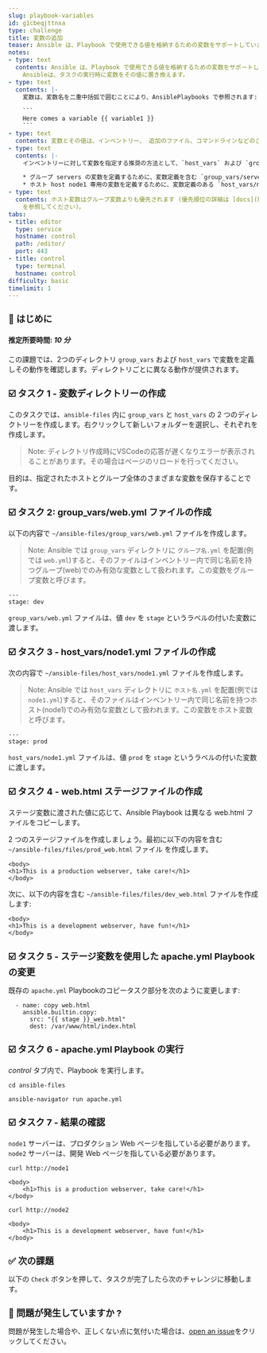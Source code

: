 ```yaml
---
slug: playbook-variables
id: g1cbeqjttnxa
type: challenge
title: 変数の追加
teaser: Ansible は、Playbook で使用できる値を格納するための変数をサポートしています。 ではやってみましょう。
notes:
- type: text
  contents: Ansible は、Playbook で使用できる値を格納するための変数をサポートしています。 変数はさまざまな場所で定義でき、明確な優先順位があります。
    Ansibleは、タスクの実行時に変数をその値に置き換えます。
- type: text
  contents: |-
    変数は、変数名を二重中括弧で囲むことにより、AnsiblePlaybooks で参照されます:

    ```
    Here comes a variable {{ variable1 }}
    ```
- type: text
  contents: 変数とその値は、インベントリー、 追加のファイル、コマンドラインなどのさまざまな場所で定義できます。
- type: text
  contents: |-
    インベントリーに対して変数を指定する推奨の方法として、`host_vars` および `group_vars` という名前の 2 つのディレクトリーにあるファイルで変数を定義します:

    * グループ servers の変数を定義するために、変数定義を含む `group_vars/servers.yml` という名前の YAML ファイルが作成されます。
    * ホスト host node1 専用の変数を定義するために、変数定義のある `host_vars/node1.yml` ファイルが作成されます。
- type: text
  contents: ホスト変数はグループ変数よりも優先されます (優先順位の詳細は [docs](https://docs.ansible.com/ansible/latest/user_guide/playbooks_variables.html#variable-precedence-where-should-i-put-a-variable)
    を参照してください)。
tabs:
- title: editor
  type: service
  hostname: control
  path: /editor/
  port: 443
- title: control
  type: terminal
  hostname: control
difficulty: basic
timelimit: 1
---
```

👋 はじめに
===
#### 推定所要時間: *10 分*<p>
この課題では、2つのディレクトリ `group_vars` および `host_vars` で変数を定義しその動作を確認します。ディレクトリごとに異なる動作が提供されます。

☑️ タスク 1 - 変数ディレクトリーの作成
===

このタスクでは、`ansible-files` 内に `group_vars` と `host_vars` の 2 つのディレクトリーを作成します。右クリックして新しいフォルダーを選択し、それぞれを作成します。

> Note: ディレクトリ作成時にVSCodeの応答が遅くなりエラーが表示されることがあります。その場合はページのリロードを行ってください。

目的は、指定されたホストとグループ全体のさまざまな変数を保存することです。

☑️ タスク 2: group_vars/web.yml ファイルの作成
===

以下の内容で `~/ansible-files/group_vars/web.yml` ファイルを作成します。

>Note: Ansible では `group_vars` ディレクトリに `グループ名.yml` を配置(例では `web.yml`)すると、そのファイルはインベントリー内で同じ名前を持つグループ(web)でのみ有効な変数として扱われます。この変数をグループ変数と呼びます。

```
---
stage: dev
```

`group_vars/web.yml` ファイルは、値 `dev` を `stage` というラベルの付いた変数に渡します。

☑️ タスク 3 - host_vars/node1.yml ファイルの作成
===

次の内容で `~/ansible-files/host_vars/node1.yml` ファイルを作成します。

>Note: Ansible では `host_vars` ディレクトリに `ホスト名.yml` を配置(例では `node1.yml`)すると、そのファイルはインベントリー内で同じ名前を持つホスト(node1)でのみ有効な変数として扱われます。この変数をホスト変数と呼びます。

```
---
stage: prod
```

`host_vars/node1.yml` ファイルは、値 `prod` を `stage` というラベルの付いた変数に渡します。

☑️ タスク 4 - web.html ステージファイルの作成
===

ステージ変数に渡された値に応じて、Ansible Playbook は異なる web.html ファイルをコピーします。

2 つのステージファイルを作成しましょう。最初に以下の内容を含む `~/ansible-files/files/prod_web.html` ファイル を作成します。

```
<body>
<h1>This is a production webserver, take care!</h1>
</body>
```

次に、以下の内容を含む `~/ansible-files/files/dev_web.html` ファイルを作成します:

```
<body>
<h1>This is a development webserver, have fun!</h1>
</body>
```

☑️ タスク 5 - ステージ変数を使用した apache.yml Playbook の変更
===

既存の `apache.yml` Playbookのコピータスク部分を次のように変更します:

```
  - name: copy web.html
    ansible.builtin.copy:
      src: "{{ stage }}_web.html"
      dest: /var/www/html/index.html
```

☑️ タスク 6 - apache.yml Playbook の実行
===

*control* タブ内で、Playbook を実行します。

```
cd ansible-files
```

```
ansible-navigator run apache.yml
```

☑️ タスク 7 - 結果の確認
===

`node1` サーバーは、プロダクション Web ページを指している必要があります。`node2` サーバーは、開発 Web ページを指している必要があります。

```
curl http://node1
```
```
<body>
    <h1>This is a production webserver, take care!</h1>
</body>
```

```
curl http://node2
```

```
<body>
    <h1>This is a development webserver, have fun!</h1>
</body>
```

✅ 次の課題
===
以下の `Check` ボタンを押して、タスクが完了したら次のチャレンジに移動します。

🐛 問題が発生していますか ?
====

問題が発生した場合や、正しくない点に気付いた場合は、[open an issue](https://github.com/ansible/instruqt/issues/new?labels=writing-first-playbook&title=Issue+with+Writing+First+Playbook+slug+ID:+playbook-variables&assignees=rlopez133)をクリックしてください。

<style type="text/css" rel="stylesheet">
  .lightbox {
    display: none;
    position: fixed;
    justify-content: center;
    align-items: center;
    z-index: 999;
    top: 0;
    left: 0;
    right: 0;
    bottom: 0;
    padding: 1rem;
    background: rgba(0, 0, 0, 0.8);
    margin-left: auto;
    margin-right: auto;
    margin-top: auto;
    margin-bottom: auto;
  }
  .lightbox:target {
    display: flex;
  }
  .lightbox img {
    /* max-height: 100% */
    max-width: 60%;
    max-height: 60%;
  }
  img {
    display: block;
    margin-left: auto;
    margin-right: auto;
  }
  h1 {
    font-size: 18px;
  }
    h2 {
    font-size: 16px;
    font-weight: 600
  }
    h3 {
    font-size: 14px;
    font-weight: 600
  }
  p span {
    font-size: 14px;
  }
  ul li span {
    font-size: 14px
  }
</style>
